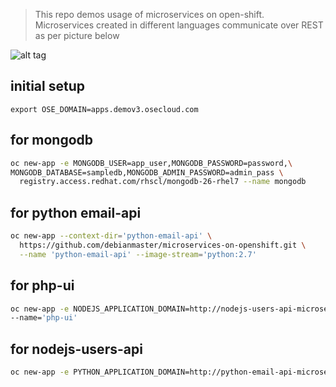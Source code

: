 > This repo demos usage of  microservices on open-shift.  
> Microservices created in different languages communicate over REST as per picture below

![alt tag](https://raw.githubusercontent.com/debianmaster/microservices-on-openshift/master/Arch.png)

## initial setup
`export OSE_DOMAIN=apps.demov3.osecloud.com`  

## for mongodb
```sh
oc new-app -e MONGODB_USER=app_user,MONGODB_PASSWORD=password,\
MONGODB_DATABASE=sampledb,MONGODB_ADMIN_PASSWORD=admin_pass \
  registry.access.redhat.com/rhscl/mongodb-26-rhel7 --name mongodb
```
## for python email-api 

```sh
oc new-app --context-dir='python-email-api' \
  https://github.com/debianmaster/microservices-on-openshift.git \
  --name 'python-email-api' --image-stream='python:2.7'
```

## for php-ui 
```sh
oc new-app -e NODEJS_APPLICATION_DOMAIN=http://nodejs-users-api-microservices.$OSE_DOMAIN \ --context-dir='php-ui' https://github.com/debianmaster/microservices-on-openshift.git \
--name='php-ui'
```

## for nodejs-users-api
```sh
oc new-app -e PYTHON_APPLICATION_DOMAIN=http://python-email-api-microservices.$OSE_DOMAIN,MONGODB_DATABASE=sampledb,MONGODB_PASSWORD=password,MONGODB_USER=app_user,DATABASE_SERVICE_NAME=mongodb --context-dir='nodejs-users-api' https://github.com/debianmaster/microservices-on-openshift.git --name='nodejs-users-api'  
```
